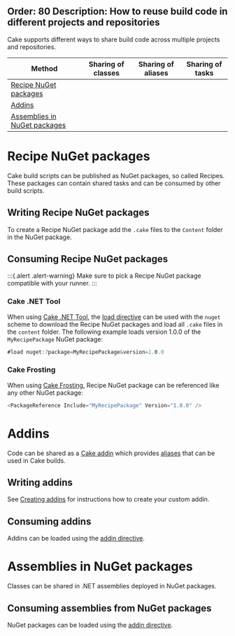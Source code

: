 Order: 80
Description: How to reuse build code in different projects and repositories
---

Cake supports different ways to share build code across multiple projects and repositories.

| Method                         | Sharing of classes                                    | Sharing of aliases                                    | Sharing of tasks                                      |
|--------------------------------|-------------------------------------------------------|-------------------------------------------------------|-------------------------------------------------------|
| [Recipe NuGet packages]        | <i class="fa-solid fa-check" style="color:green"></i> | <i class="fa-solid fa-xmark" style="color:red"></i>   | <i class="fa-solid fa-check" style="color:green"></i> |
| [Addins]                       | <i class="fa-solid fa-check" style="color:green"></i> | <i class="fa-solid fa-check" style="color:green"></i> | <i class="fa-solid fa-xmark" style="color:red"></i>   |
| [Assemblies in NuGet packages] | <i class="fa-solid fa-check" style="color:green"></i> | <i class="fa-solid fa-xmark" style="color:red"></i>   | <i class="fa-solid fa-xmark" style="color:red"></i>   |

[Recipe NuGet packages]: #recipe-nuget-packages
[Addins]: #addins
[Assemblies in NuGet packages]: #assemblies-in-nuget-packages

# Recipe NuGet packages

Cake build scripts can be published as NuGet packages, so called Recipes.
These packages can contain shared tasks and can be consumed by other build scripts.

## Writing Recipe NuGet packages

To create a Recipe NuGet package add the `.cake` files to the `Content` folder in the NuGet package.

## Consuming Recipe NuGet packages

:::{.alert .alert-warning}
Make sure to pick a Recipe NuGet package compatible with your runner.
:::

### Cake .NET Tool

When using [Cake .NET Tool], the [load directive] can be used with the `nuget` scheme
to download the Recipe NuGet packages and load all `.cake` files in the `content` folder.
The following example loads version 1.0.0 of the `MyRecipePackage` NuGet package:

```csharp
#load nuget:?package=MyRecipePackage&version=1.0.0
```
### Cake Frosting

When using [Cake Frosting], Recipe NuGet package can be referenced like any other NuGet package:

```csharp
<PackageReference Include="MyRecipePackage" Version="1.0.0" />
```

# Addins

Code can be shared as a [Cake addin](/docs/extending/addins/) which provides [aliases](/docs/fundamentals/aliases)
that can be used in Cake builds.

## Writing addins

See [Creating addins](/docs/extending/addins/creating-addins) for instructions how to create your custom addin.

## Consuming addins

Addins can be loaded using the [addin directive].

# Assemblies in NuGet packages

Classes can be shared in .NET assemblies deployed in NuGet packages.

## Consuming assemblies from NuGet packages

NuGet packages can be loaded using the [addin directive].

[Cake .NET Tool]: /docs/running-builds/runners/dotnet-tool
[Cake Frosting]: /docs/running-builds/runners/cake-frosting
[addin directive]: /docs/writing-builds/preprocessor-directives#add-in-directive
[load directive]: /docs/writing-builds/preprocessor-directives#load-directive
